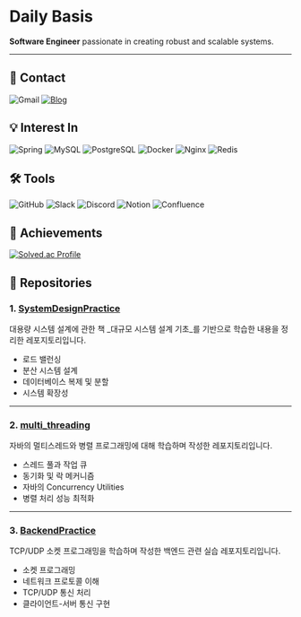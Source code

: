 #  Daily Basis  

**Software Engineer** passionate in creating robust and scalable systems.

---

## 📧 Contact  
![Gmail](https://img.shields.io/badge/rkdgusdnr32@gmail.com-D14836?style=for-the-badge&logo=gmail&logoColor=white)
[![Blog](https://img.shields.io/badge/Tistory-Blog-%232E2D2D?style=for-the-badge&logo=tistory&logoColor=white)](https://hyunw9dev.tistory.com/)  

## 💡 Interest In  

![Spring](https://img.shields.io/badge/spring-%236DB33F.svg?style=for-the-badge&logo=spring&logoColor=white)  ![MySQL](https://img.shields.io/badge/mysql-4479A1.svg?style=for-the-badge&logo=mysql&logoColor=white)  ![PostgreSQL](https://img.shields.io/badge/postgres-%23316192.svg?style=for-the-badge&logo=postgresql&logoColor=white)  ![Docker](https://img.shields.io/badge/docker-%230db7ed.svg?style=for-the-badge&logo=docker&logoColor=white)  ![Nginx](https://img.shields.io/badge/nginx-%23009639.svg?style=for-the-badge&logo=nginx&logoColor=white)  ![Redis](https://img.shields.io/badge/redis-%23DD0031.svg?style=for-the-badge&logo=redis&logoColor=white)  


## 🛠 Tools  

![GitHub](https://img.shields.io/badge/github-%23121011.svg?style=for-the-badge&logo=github&logoColor=white)  ![Slack](https://img.shields.io/badge/Slack-4A154B?style=for-the-badge&logo=slack&logoColor=white)  ![Discord](https://img.shields.io/badge/Discord-%235865F2.svg?style=for-the-badge&logo=discord&logoColor=white)  ![Notion](https://img.shields.io/badge/Notion-%23000000.svg?style=for-the-badge&logo=notion&logoColor=white)  ![Confluence](https://img.shields.io/badge/confluence-%23172BF4.svg?style=for-the-badge&logo=confluence&logoColor=white)  


## 🎯 Achievements  

[![Solved.ac Profile](http://mazassumnida.wtf/api/v2/generate_badge?boj=rkdgusdnr32)](https://solved.ac/rkdgusdnr32/)  

## 📂 Repositories  
### **1. [SystemDesignPractice](https://github.com/hyunw9/SystemDesignPractice)**  
대용량 시스템 설계에 관한 책 _대규모 시스템 설계 기초_를 기반으로 학습한 내용을 정리한 레포지토리입니다.  
- 로드 밸런싱  
- 분산 시스템 설계  
- 데이터베이스 복제 및 분할  
- 시스템 확장성  

---

### **2. [multi_threading](https://github.com/hyunw9/multi_threading)**  
자바의 멀티스레드와 병렬 프로그래밍에 대해 학습하며 작성한 레포지토리입니다.  
- 스레드 풀과 작업 큐  
- 동기화 및 락 메커니즘  
- 자바의 Concurrency Utilities  
- 병렬 처리 성능 최적화  

---

### **3. [BackendPractice](https://github.com/hyunw9/BackendPractice)**  
TCP/UDP 소켓 프로그래밍을 학습하며 작성한 백엔드 관련 실습 레포지토리입니다.  
- 소켓 프로그래밍  
- 네트워크 프로토콜 이해  
- TCP/UDP 통신 처리  
- 클라이언트-서버 통신 구현  
 
